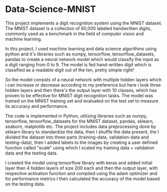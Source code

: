 # Data-Science-MNIST
This project implements a digit recognition system using the MNIST dataset. The MNIST dataset is a collection of 60,000 labeled handwritten digits, commonly used as a benchmark in the field of computer vision and machine learning.

In this project, I used machine learning and data science algorithms using python and it's libraries such as numpy, tensorflow, tensorflow_datasets, pandas to create a neural network model which would classify the input as a digit ranging from 0 to 9.
The model is fed hand-written digit which is classified as a readable digit out of the ten, pretty simple right!

So the model consists of a neural network with multiple hidden layers which i can increase or decrease according to my preference but here i took three hidden layers and then there's the output layer with 10 classes, which has proven to be effective for MNIST digit recognition tasks. The model was trained on the MNIST training set and evaluated on the test set to measure its accuracy and performance.

The code is implemented in Python, utilizing libraries such as numpy, tensorflow, tensorflow_datasets for the MNIST dataset, pandas, sklearn, seaborn, matplotlib etc. The project includes data preprocessing done by sklearn library to standardize the data, then I shuffle the data present, the I divided the dataset into three parts (training-data, validation-data and testing-data), then I added labels to the images by creating a user defined function called "scale" using which I scaled my training data + validation data and the testing data.

I created the model using tensorflow library with keras and added initial layer then 4 hidden layers of size 200 each and then the output layer, with respective activation function and compiled using the adam optimizer and for performance metrics I then calculated the accuracy of the model based on the testing data.
